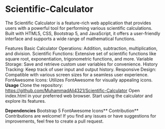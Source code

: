 # Scientific-Calculator
The Scientific Calculator is a feature-rich web application that provides users with a powerful tool for performing various scientific calculations. 
Built with HTML5, CSS, Bootstrap 5, and JavaScript, it offers a user-friendly interface and supports a wide range of mathematical functions.
 
Features
Basic Calculator Operations: Addition, subtraction, multiplication, and division.
Scientific Functions: Extensive set of scientific functions like square root, exponentiation, trigonometric functions, and more.
Variable Storage: Save and retrieve custom user variables for convenience.
History Tracking: Keep track of user input and output history.
Responsive Design: Compatible with various screen sizes for a seamless user experience.
FontAwesome Icons: Utilizes FontAwesome for visually appealing icons.
**Usage**
Clone the repository:
https://github.com/MuhammadAli4321/Scientific-Calculator
Open index.html in your preferred web browser.
Start using the calculator and explore its features.

**Dependencies**
Bootstrap 5
FontAwesome Icons**
Contribution**
Contributions are welcome! If you find any issues or have suggestions for improvements, feel free to create a pull request.
